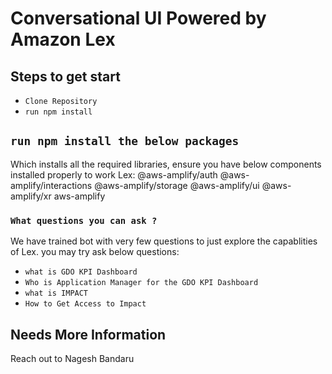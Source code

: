 # Conversational UI Powered by Amazon Lex

## Steps to get start
* `Clone Repository`
* `run npm install`

## `run npm install the below packages`
Which installs all the required libraries, ensure you have below components installed properly to work Lex:
@aws-amplify/auth
@aws-amplify/interactions
@aws-amplify/storage
@aws-amplify/ui
@aws-amplify/xr aws-amplify

### `What questions you can ask ?`

We have trained bot with very few questions to just explore the capablities of Lex. you may try ask below questions:

* `what is GDO KPI Dashboard`
* `Who is Application Manager for the GDO KPI Dashboard`
* `what is IMPACT`
* `How to Get Access to Impact`

## Needs More Information

Reach out to Nagesh Bandaru

